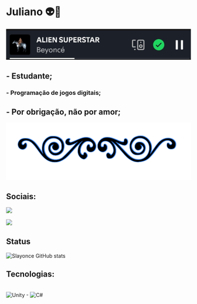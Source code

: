 # Juliano 👽🌟
![separador](./img/8f419f07-6e9a-4d42-bedc-a87d98651937.jpg)
##   - Estudante; 
###   - Programação de jogos digitais;
##
##   - Por obrigação, não por amor;
![separador](./img/pngegg.png)


## Sociais: 
<div> 
  <a href="https://www.instagram.com/uhjuliano/" target="_blank"><img src="https://img.shields.io/badge/-Instagram-%23E4405F?style=for-the-badge&logo=instagram&logoColor=white" target="_blank"></a>

<a href="https://open.spotify.com/user/l0f5k8odxaqgg57f8f0uvh2b1" target="_blank"><img src="https://img.shields.io/badge/Spotify-1ED760?style=for-the-badge&logo=spotify&logoColor=white" target="_blank"></a>
  
</div>

## Status
![Slayonce GitHub stats](https://github-readme-stats.vercel.app/api?username=IamSlayonce&show_icons=true&theme=Gradient)


## Tecnologias:
<div style="display: inline_block"><br/>
   <img align="center" alt="Unity" heigth = 60 width = 60 src=  "https://cdn.jsdelivr.net/gh/devicons/devicon/icons/unity/unity-original.svg" />
-
  <img align="center" alt="C#" heigth = 60 width = 60 src= "https://cdn.jsdelivr.net/gh/devicons/devicon/icons/csharp/csharp-original.svg" />
 
</div>